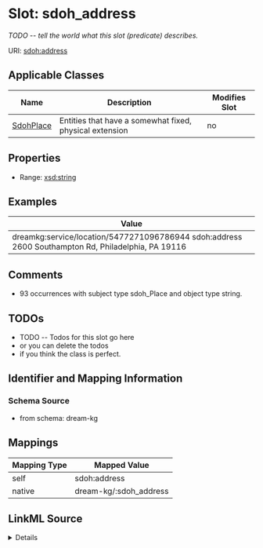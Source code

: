 

# Slot: sdoh_address


_TODO -- tell the world what this slot (predicate) describes._





URI: [sdoh:address](http://schema.org/address)



<!-- no inheritance hierarchy -->





## Applicable Classes

| Name | Description | Modifies Slot |
| --- | --- | --- |
| [SdohPlace](../classes/SdohPlace.md) | Entities that have a somewhat fixed, physical extension |  no  |







## Properties

* Range: [xsd:string](http://www.w3.org/2001/XMLSchema#string)






## Examples

| Value |
| --- |
| dreamkg:service/location/5477271096786944 sdoh:address 2600 Southampton Rd, Philadelphia, PA 19116 |

## Comments

* 93 occurrences with subject type sdoh_Place and object type string.

## TODOs

* TODO -- Todos for this slot go here
* or you can delete the todos
* if you think the class is perfect.

## Identifier and Mapping Information







### Schema Source


* from schema: dream-kg




## Mappings

| Mapping Type | Mapped Value |
| ---  | ---  |
| self | sdoh:address |
| native | dream-kg/:sdoh_address |




## LinkML Source

<details>
```yaml
name: sdoh_address
description: TODO -- tell the world what this slot (predicate) describes.
todos:
- TODO -- Todos for this slot go here
- or you can delete the todos
- if you think the class is perfect.
comments:
- 93 occurrences with subject type sdoh_Place and object type string.
examples:
- value: dreamkg:service/location/5477271096786944 sdoh:address 2600 Southampton Rd,
    Philadelphia, PA 19116
from_schema: dream-kg
rank: 1000
slot_uri: sdoh:address
alias: sdoh_address
domain_of:
- sdoh_Place
range: string

```
</details>